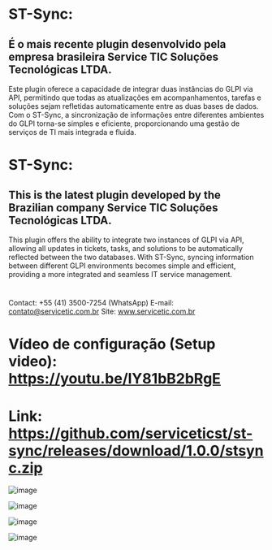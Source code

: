 # ST-Sync: 
## É o mais recente plugin desenvolvido pela empresa brasileira Service TIC Soluções Tecnológicas LTDA. 
Este plugin oferece a capacidade de integrar duas instâncias do GLPI via API, permitindo que todas as atualizações em acompanhamentos, tarefas e soluções sejam refletidas automaticamente entre as duas bases de dados. 
Com o ST-Sync, a sincronização de informações entre diferentes ambientes do GLPI torna-se simples e eficiente, proporcionando uma gestão de serviços de TI mais integrada e fluida.

#

# ST-Sync: 
## This is the latest plugin developed by the Brazilian company Service TIC Soluções Tecnológicas LTDA. 
This plugin offers the ability to integrate two instances of GLPI via API, allowing all updates in tickets, tasks, and solutions to be automatically reflected between the two databases. With ST-Sync, syncing information between different GLPI environments becomes simple and efficient, providing a more integrated and seamless IT service management.

#

Contact: +55 (41) 3500-7254 (WhatsApp)
E-mail: contato@servicetic.com.br
Site: www.servicetic.com.br

# Vídeo de configuração (Setup video): https://youtu.be/IY81bB2bRgE

# Link: https://github.com/serviceticst/st-sync/releases/download/1.0.0/stsync.zip

![image](https://github.com/serviceticst/st-sync/assets/70910492/4c4f5040-d4c3-4362-ae83-505f4ff9c047)

![image](https://github.com/serviceticst/st-sync/assets/70910492/15a83e8c-8d6b-4bd6-a1ae-b757c6567e8a)

![image](https://github.com/serviceticst/st-sync/assets/70910492/b2a8a4dd-b069-4f2a-a249-55ed9360bc48)

![image](https://github.com/serviceticst/st-sync/assets/70910492/cfc27de5-2279-468f-94c5-497d2691eec4)


